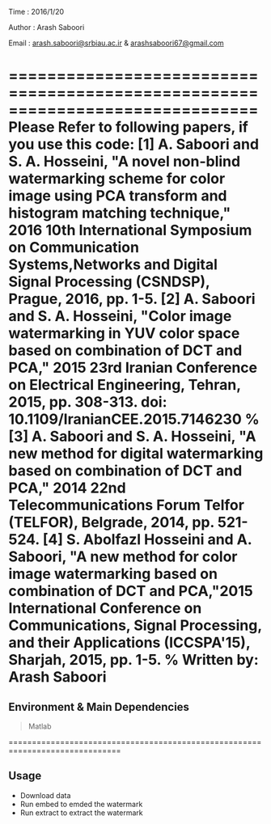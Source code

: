 Time    : 2016/1/20

Author  : Arash Saboori 

Email   : arash.saboori@srbiau.ac.ir  &    arashsaboori67@gmail.com

==============================================================================
Please Refer to following papers, if you use this code:
[1] A. Saboori and S. A. Hosseini, "A novel non-blind watermarking scheme for color image using PCA transform and histogram matching technique," 2016 10th International Symposium on Communication Systems,Networks and Digital Signal Processing (CSNDSP), Prague, 2016, pp. 1-5. 
[2] A. Saboori and S. A. Hosseini, "Color image watermarking in YUV color space based on combination of DCT and PCA," 2015 23rd Iranian Conference on Electrical Engineering, Tehran, 2015, pp. 308-313. doi: 10.1109/IranianCEE.2015.7146230  % 
[3] A. Saboori and S. A. Hosseini, "A new method for digital watermarking based on combination of DCT and PCA," 2014 22nd Telecommunications Forum Telfor (TELFOR), Belgrade, 2014, pp. 521-524. 
[4] S. Abolfazl Hosseini and A. Saboori, "A new method for color image watermarking based on combination of DCT and PCA,"2015 International Conference on Communications, Signal Processing, and their Applications (ICCSPA'15), Sharjah, 2015, pp. 1-5.  % Written by: Arash Saboori  
==============================================================================
##  Environment & Main Dependencies

>Matlab

==============================================================================
##  Usage

* Download data 
* Run embed to emded the watermark
* Run extract to extract the watermark







